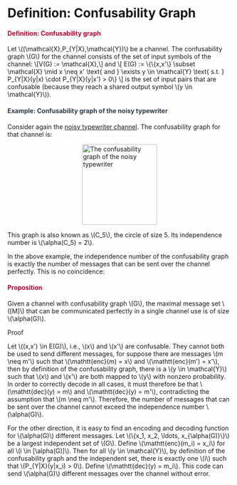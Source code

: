 # Definition: Confusability Graph

<div class="content-box pad-box-mini border border-trbl border-round">
<h4 style="color: #bc0031;"><strong>Definition: Confusability graph</strong></h4>
Let \((\mathcal{X},P_{Y|X},\mathcal{Y})\) be a channel. The confusability graph \(G\) for the channel consists of the set of input symbols of the channel: \[V(G) := \mathcal{X},\] and \[ E(G) := \{\{x,x'\} \subset \mathcal{X} \mid x \neq x' \text{ and } \exists y \in \mathcal{Y} \text{ s.t. } P_{Y|X}(y|x) \cdot P_{Y|X}(y|x') &gt; 0\} \] is the set of input pairs that are confusable (because they reach a shared output symbol \(y \in \mathcal{Y}\)).</div>
<div class="content-box pad-box-mini border border-trbl border-round">
<h4 style="color: #2d3b45;"><strong>Example: Confusability graph of the noisy typewriter</strong></h4>
Consider again the <a title="Introduction: Zero-Error Channel Coding" href="https://canvas.uva.nl/courses/2205/pages/introduction-zero-error-channel-coding#noisy" data-api-endpoint="https://canvas.uva.nl/api/v1/courses/2205/pages/introduction-zero-error-channel-coding%23noisy" data-api-returntype="Page">noisy typewriter channel</a>. The confusability graph for that channel is:
<p><img style="display: block; margin-left: auto; margin-right: auto;" src="https://canvas.uva.nl/courses/2205/files/329559/preview?verifier=ovFz8cyJwFLqufGN4vmcxsk7N38aHuITUYKcaA64" alt="The confusability graph of the noisy typewriter" width="168" height="181" data-api-endpoint="https://canvas.uva.nl/api/v1/courses/2205/files/329559" data-api-returntype="File"></p>
This graph is also known as \(C_5\), the circle of size 5. Its independence number is \(\alpha(C_5) = 2\).</div>
<p>In the above example, the independence number of the confusability graph is exactly the number of messages that can be sent over the channel perfectly. This is no coincidence:</p>
<div class="content-box pad-box-mini border border-trbl border-round">
<h4 style="color: #bc0031;"><strong>Proposition</strong></h4>
Given a channel with confusability graph \(G\), the maximal message set \([M]\) that can be communicated perfectly in a single channel use is of size \(\alpha(G)\).
<p><span class="element_toggler" role="button" aria-controls="group5" aria-label="Toggler" aria-expanded="false"><span class="Button">Proof</span></span></p>
<div id="group5" style="">
<div class="content-box">
<p>Let \((x,x') \in E(G)\), i.e., \(x\) and \(x'\) are confusable. They cannot both be used to send different messages, for suppose there are messages \(m \neq m'\) such that \(\mathtt{enc}(m) = x\) and \(\mathtt{enc}(m') = x'\), then by definition of the confusability graph, there is a \(y \in \mathcal{Y}\) such that \(x\) and \(x'\) are both mapped to \(y\) with nonzero probability. In order to correctly decode in all cases, it must therefore be that \(\mathtt{dec}(y) = m\) and \(\mathtt{dec}(y) = m'\), contradicting the assumption that \(m \neq m'\). Therefore, the number of messages that can be sent over the channel cannot exceed the independence number \(\alpha(G)\).</p>
<p>For the other direction, it is easy to find an encoding and decoding function for \(\alpha(G)\) different messages. Let \(\{x_1, x_2, \ldots, x_{\alpha(G)}\}\) be a largest independent set of \(G\). Define \(\mathtt{enc}(m_i) = x_i\) for all \(i \in [\alpha(G)]\). Then for all \(y \in \mathcal{Y}\), by definition of the confusability graph and the independent set, there is exactly one \(i\) such that \(P_{Y|X}(y|x_i) &gt; 0\). Define \(\mathtt{dec}(y) = m_i\). This code can send \(\alpha(G)\) different messages over the channel without error.</p>
</div>
</div>
</div>